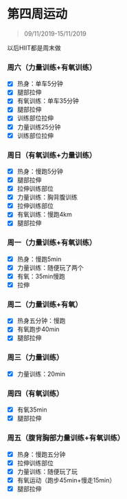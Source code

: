 # 第四周运动

>09/11/2019-15/11/2019

以后HIIT都是周末做

### 周六（力量训练+有氧训练）

- [x] 热身：单车5分钟
- [x] 腿部拉伸
- [x] 有氧训练：单车35分钟
- [x] 腿部拉伸
- [x] 训练部位拉伸
- [x] 力量训练25分钟
- [x] 训练部位拉伸

### 周日（有氧训练+力量训练）

- [x] 热身：慢跑5分钟
- [x] 腿部拉伸
- [x] 拉伸训练部位
- [x] 力量训练：胸背腹训练
- [x] 拉伸训练部位
- [x] 有氧训练：慢跑4km
- [x] 腿部拉伸

### 周一（力量训练+有氧训练）

- [x] 热身：慢跑5min
- [x] 力量训练：随便玩了两个
- [x] 有氧：35min慢跑
- [x] 拉伸

### 周二（力量训练+有氧）

- [x] 热身五分钟：慢跑
- [x] 有氧跑步40min
- [x] 腿部拉伸

### 周三（力量训练）

- [x] 力量训练：20min

### 周四（有氧训练）

- [x] 有氧35min
- [x] 腿部拉伸

### 周五（腹背胸部力量训练+有氧训练）

- [x] 热身：慢跑五分钟
- [x] 拉伸训练部位
- [x] 力量训练：随便玩了玩
- [x] 有氧运动（跑步45min+慢走15min）
- [x] 腿部拉伸